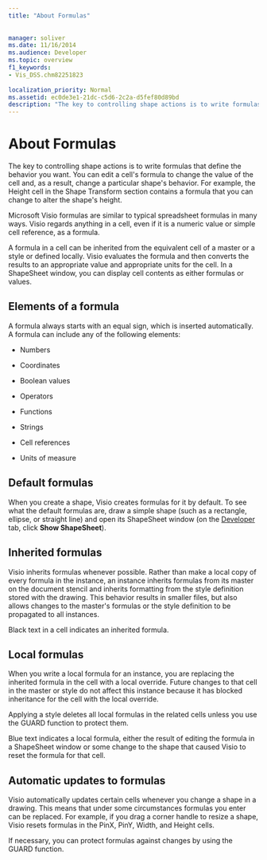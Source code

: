 ```yaml
---
title: "About Formulas"
 
 
manager: soliver
ms.date: 11/16/2014
ms.audience: Developer
ms.topic: overview
f1_keywords:
- Vis_DSS.chm82251823
 
localization_priority: Normal
ms.assetid: ec0de3e1-21dc-c5d6-2c2a-d5fef80d89bd
description: "The key to controlling shape actions is to write formulas that define the behavior you want. You can edit a cell's formula to change the value of the cell and, as a result, change a particular shape's behavior. For example, the Height cell in the Shape Transform section contains a formula that you can change to alter the shape's height."
---
```


# About Formulas

The key to controlling shape actions is to write formulas that define the behavior you want. You can edit a cell's formula to change the value of the cell and, as a result, change a particular shape's behavior. For example, the Height cell in the Shape Transform section contains a formula that you can change to alter the shape's height.
  
Microsoft Visio formulas are similar to typical spreadsheet formulas in many ways. Visio regards anything in a cell, even if it is a numeric value or simple cell reference, as a formula.
  
A formula in a cell can be inherited from the equivalent cell of a master or a style or defined locally. Visio evaluates the formula and then converts the results to an appropriate value and appropriate units for the cell. In a ShapeSheet window, you can display cell contents as either formulas or values.
  
## Elements of a formula

A formula always starts with an equal sign, which is inserted automatically. A formula can include any of the following elements:
  
- Numbers
    
- Coordinates
    
- Boolean values
    
- Operators
    
- Functions
    
- Strings
    
- Cell references
    
- Units of measure
    
## Default formulas

When you create a shape, Visio creates formulas for it by default. To see what the default formulas are, draw a simple shape (such as a rectangle, ellipse, or straight line) and open its ShapeSheet window (on the [Developer](run-in-developer-mode-display-the-developer-tab.md) tab, click **Show ShapeSheet**).
  
## Inherited formulas

Visio inherits formulas whenever possible. Rather than make a local copy of every formula in the instance, an instance inherits formulas from its master on the document stencil and inherits formatting from the style definition stored with the drawing. This behavior results in smaller files, but also allows changes to the master's formulas or the style definition to be propagated to all instances.
  
Black text in a cell indicates an inherited formula.
  
## Local formulas

When you write a local formula for an instance, you are replacing the inherited formula in the cell with a local override. Future changes to that cell in the master or style do not affect this instance because it has blocked inheritance for the cell with the local override.
  
Applying a style deletes all local formulas in the related cells unless you use the GUARD function to protect them.
  
Blue text indicates a local formula, either the result of editing the formula in a ShapeSheet window or some change to the shape that caused Visio to reset the formula for that cell.
  
## Automatic updates to formulas

 Visio automatically updates certain cells whenever you change a shape in a drawing. This means that under some circumstances formulas you enter can be replaced. For example, if you drag a corner handle to resize a shape, Visio resets formulas in the PinX, PinY, Width, and Height cells. 
  
If necessary, you can protect formulas against changes by using the GUARD function.
  

